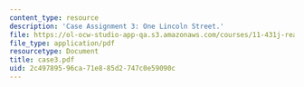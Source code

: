 ```yaml
---
content_type: resource
description: 'Case Assignment 3: One Lincoln Street.'
file: https://ol-ocw-studio-app-qa.s3.amazonaws.com/courses/11-431j-real-estate-finance-and-investment-fall-2006/2c49789596ca71e885d2747c0e59090c_case3.pdf
file_type: application/pdf
resourcetype: Document
title: case3.pdf
uid: 2c497895-96ca-71e8-85d2-747c0e59090c
---
```

